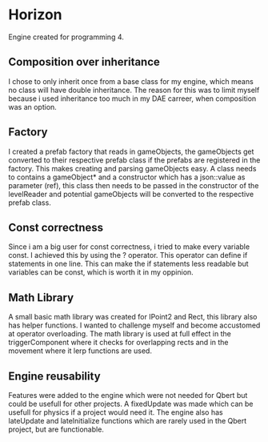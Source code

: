 # Horizon
Engine created for programming 4.

## Composition over inheritance

I chose to only inherit once from a base class for my engine, which means no class will have double inheritance. The reason for this was to limit myself because i used inheritance too much in my DAE carreer, when composition was an option.

## Factory

I created a prefab factory that reads in gameObjects, the gameObjects get converted to their respective prefab class if the prefabs are registered in the factory. This makes creating and parsing gameObjects easy. A class needs to contains a gameObject* and a constructor which has a json::value as parameter (ref), this class then needs to be passed in the constructor of the levelReader and potential gameObjects will be converted to the respective prefab class.

## Const correctness

Since i am a big user for const correctness, i tried to make every variable const. I achieved this by using the ? operator. This operator can define if statements in one line. This can make the if statements less readable but variables can be const, which is worth it in my oppinion.

## Math Library

A small basic math library was created for IPoint2 and Rect, this library also has helper functions. I wanted to challenge myself and become accustomed at operator overloading. The math library is used at full effect in the triggerComponent where it checks for overlapping rects and in the movement where it lerp functions are used.

## Engine reusability

Features were added to the engine which were not needed for Qbert but could be usefull for other projects. A fixedUpdate was made which can be usefull for physics if a project would need it. The engine also has lateUpdate and lateInitialize functions which are rarely used in the Qbert project, but are functionable.

